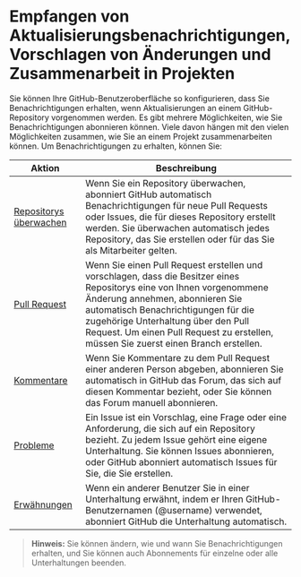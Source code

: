 # Empfangen von Aktualisierungsbenachrichtigungen, Vorschlagen von Änderungen und Zusammenarbeit in Projekten

Sie können Ihre GitHub-Benutzeroberfläche so konfigurieren, dass Sie Benachrichtigungen erhalten, wenn Aktualisierungen an einem GitHub-Repository vorgenommen werden. Es gibt mehrere Möglichkeiten, wie Sie Benachrichtigungen abonnieren können. Viele davon hängen mit den vielen Möglichkeiten zusammen, wie Sie an einem Projekt zusammenarbeiten können. Um Benachrichtigungen zu erhalten, können Sie:

| Aktion | Beschreibung |
| --- | --- |
| [Repositorys überwachen](watching/) | Wenn Sie ein Repository überwachen, abonniert GitHub automatisch Benachrichtigungen für neue Pull Requests oder Issues, die für dieses Repository erstellt werden. Sie überwachen automatisch jedes Repository, das Sie erstellen oder für das Sie als Mitarbeiter gelten. |
| [Pull Request](pullrequest/) | Wenn Sie einen Pull Request erstellen und vorschlagen, dass die Besitzer eines Repositorys eine von Ihnen vorgenommene Änderung annehmen, abonnieren Sie automatisch Benachrichtigungen für die zugehörige Unterhaltung über den Pull Request. Um einen Pull Request zu erstellen, müssen Sie zuerst einen Branch erstellen. |
| [Kommentare](comment/) | Wenn Sie Kommentare zu dem Pull Request einer anderen Person abgeben, abonnieren Sie automatisch in GitHub das Forum, das sich auf diesen Kommentar bezieht, oder Sie können das Forum manuell abonnieren. |
| [Probleme](issue/) | Ein Issue ist ein Vorschlag, eine Frage oder eine Anforderung, die sich auf ein Repository bezieht. Zu jedem Issue gehört eine eigene Unterhaltung. Sie können Issues abonnieren, oder GitHub abonniert automatisch Issues für Sie, die Sie erstellen. |
| [Erwähnungen](mention/) | Wenn ein anderer Benutzer Sie in einer Unterhaltung erwähnt, indem er Ihren GitHub-Benutzernamen (@username) verwendet, abonniert GitHub die Unterhaltung automatisch. |

> **Hinweis:** Sie können ändern, wie und wann Sie Benachrichtigungen erhalten, und Sie können auch Abonnements für einzelne oder alle Unterhaltungen beenden.